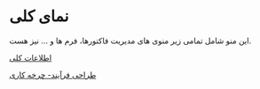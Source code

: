 # نمای کلی

این منو شامل تمامی زیر منوی های مدیریت فاکتورها، فرم ها و ... نیز هست.

[اطلاعات کلی](https://github.com/1stco/PayamGostarDocs/blob/master/help%202.5.4/Settings/Personalization-crm/Overview/General-information/General-information.md)

[طراحی فرآیند- چرخه کاری](https://github.com/1stco/PayamGostarDocs/blob/master/help%202.5.4/Settings/Personalization-crm/Overview/Process-design/Process-design.md)





